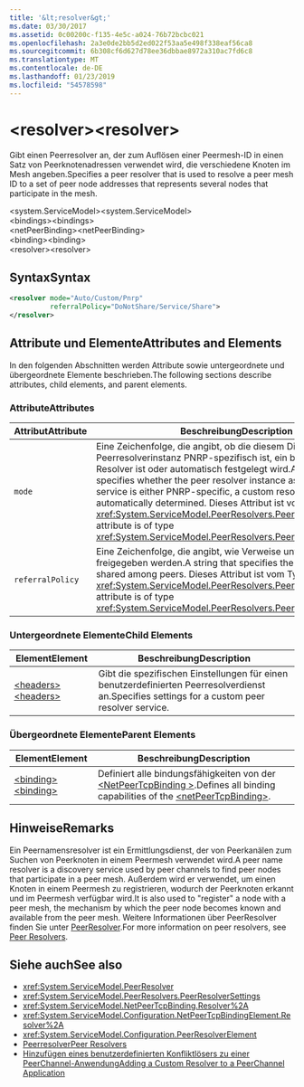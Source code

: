```yaml
---
title: '&lt;resolver&gt;'
ms.date: 03/30/2017
ms.assetid: 0c00200c-f135-4e5c-a024-76b72bcbc021
ms.openlocfilehash: 2a3e0de2bb5d2ed022f53aa5e498f338eaf56ca8
ms.sourcegitcommit: 6b308cf6d627d78ee36dbbae8972a310ac7fd6c8
ms.translationtype: MT
ms.contentlocale: de-DE
ms.lasthandoff: 01/23/2019
ms.locfileid: "54578598"
---
```

# <a name="ltresolvergt"></a><span data-ttu-id="35044-102">&lt;resolver&gt;</span><span class="sxs-lookup"><span data-stu-id="35044-102">&lt;resolver&gt;</span></span>
<span data-ttu-id="35044-103">Gibt einen Peerresolver an, der zum Auflösen einer Peermesh-ID in einen Satz von Peerknotenadressen verwendet wird, die verschiedene Knoten im Mesh angeben.</span><span class="sxs-lookup"><span data-stu-id="35044-103">Specifies a peer resolver that is used to resolve a peer mesh ID to a set of peer node addresses that represents several nodes that participate in the mesh.</span></span>  
  
 <span data-ttu-id="35044-104">\<system.ServiceModel></span><span class="sxs-lookup"><span data-stu-id="35044-104">\<system.ServiceModel></span></span>  
<span data-ttu-id="35044-105">\<bindings></span><span class="sxs-lookup"><span data-stu-id="35044-105">\<bindings></span></span>  
<span data-ttu-id="35044-106">\<netPeerBinding></span><span class="sxs-lookup"><span data-stu-id="35044-106">\<netPeerBinding></span></span>  
<span data-ttu-id="35044-107">\<binding></span><span class="sxs-lookup"><span data-stu-id="35044-107">\<binding></span></span>  
<span data-ttu-id="35044-108">\<resolver></span><span class="sxs-lookup"><span data-stu-id="35044-108">\<resolver></span></span>  
  
## <a name="syntax"></a><span data-ttu-id="35044-109">Syntax</span><span class="sxs-lookup"><span data-stu-id="35044-109">Syntax</span></span>  
  
```xml  
<resolver mode="Auto/Custom/Pnrp"
          referralPolicy="DoNotShare/Service/Share">
</resolver>
```  
  
## <a name="attributes-and-elements"></a><span data-ttu-id="35044-110">Attribute und Elemente</span><span class="sxs-lookup"><span data-stu-id="35044-110">Attributes and Elements</span></span>  
 <span data-ttu-id="35044-111">In den folgenden Abschnitten werden Attribute sowie untergeordnete und übergeordnete Elemente beschrieben.</span><span class="sxs-lookup"><span data-stu-id="35044-111">The following sections describe attributes, child elements, and parent elements.</span></span>  
  
### <a name="attributes"></a><span data-ttu-id="35044-112">Attribute</span><span class="sxs-lookup"><span data-stu-id="35044-112">Attributes</span></span>  
  
|<span data-ttu-id="35044-113">Attribut</span><span class="sxs-lookup"><span data-stu-id="35044-113">Attribute</span></span>|<span data-ttu-id="35044-114">Beschreibung</span><span class="sxs-lookup"><span data-stu-id="35044-114">Description</span></span>|  
|---------------|-----------------|  
|`mode`|<span data-ttu-id="35044-115">Eine Zeichenfolge, die angibt, ob die diesem Dienst zugeordnete Peerresolverinstanz PNRP-spezifisch ist, ein benutzerdefinierter Resolver ist oder automatisch festgelegt wird.</span><span class="sxs-lookup"><span data-stu-id="35044-115">A string that specifies whether the peer resolver instance associated with this service is either PNRP-specific, a custom resolver, or automatically determined.</span></span> <span data-ttu-id="35044-116">Dieses Attribut ist vom Typ <xref:System.ServiceModel.PeerResolvers.PeerResolverMode>.</span><span class="sxs-lookup"><span data-stu-id="35044-116">This attribute is of type <xref:System.ServiceModel.PeerResolvers.PeerResolverMode>.</span></span>|  
|`referralPolicy`|<span data-ttu-id="35044-117">Eine Zeichenfolge, die angibt, wie Verweise unter Peers freigegeben werden.</span><span class="sxs-lookup"><span data-stu-id="35044-117">A string that specifies the way referrals are shared among peers.</span></span> <span data-ttu-id="35044-118">Dieses Attribut ist vom Typ <xref:System.ServiceModel.PeerResolvers.PeerReferralPolicy>.</span><span class="sxs-lookup"><span data-stu-id="35044-118">This attribute is of type <xref:System.ServiceModel.PeerResolvers.PeerReferralPolicy>.</span></span>|  
  
### <a name="child-elements"></a><span data-ttu-id="35044-119">Untergeordnete Elemente</span><span class="sxs-lookup"><span data-stu-id="35044-119">Child Elements</span></span>  
  
|<span data-ttu-id="35044-120">Element</span><span class="sxs-lookup"><span data-stu-id="35044-120">Element</span></span>|<span data-ttu-id="35044-121">Beschreibung</span><span class="sxs-lookup"><span data-stu-id="35044-121">Description</span></span>|  
|-------------|-----------------|  
|[<span data-ttu-id="35044-122">\<headers></span><span class="sxs-lookup"><span data-stu-id="35044-122">\<headers></span></span>](../../../../../docs/framework/configure-apps/file-schema/wcf/headers.md)|<span data-ttu-id="35044-123">Gibt die spezifischen Einstellungen für einen benutzerdefinierten Peerresolverdienst an.</span><span class="sxs-lookup"><span data-stu-id="35044-123">Specifies settings for a custom peer resolver service.</span></span>|  
  
### <a name="parent-elements"></a><span data-ttu-id="35044-124">Übergeordnete Elemente</span><span class="sxs-lookup"><span data-stu-id="35044-124">Parent Elements</span></span>  
  
|<span data-ttu-id="35044-125">Element</span><span class="sxs-lookup"><span data-stu-id="35044-125">Element</span></span>|<span data-ttu-id="35044-126">Beschreibung</span><span class="sxs-lookup"><span data-stu-id="35044-126">Description</span></span>|  
|-------------|-----------------|  
|[<span data-ttu-id="35044-127">\<binding></span><span class="sxs-lookup"><span data-stu-id="35044-127">\<binding></span></span>](../../../../../docs/framework/misc/binding.md)|<span data-ttu-id="35044-128">Definiert alle bindungsfähigkeiten von der [ \<NetPeerTcpBinding >](../../../../../docs/framework/configure-apps/file-schema/wcf/netpeertcpbinding.md).</span><span class="sxs-lookup"><span data-stu-id="35044-128">Defines all binding capabilities of the [\<netPeerTcpBinding>](../../../../../docs/framework/configure-apps/file-schema/wcf/netpeertcpbinding.md).</span></span>|  
  
## <a name="remarks"></a><span data-ttu-id="35044-129">Hinweise</span><span class="sxs-lookup"><span data-stu-id="35044-129">Remarks</span></span>  
 <span data-ttu-id="35044-130">Ein Peernamensresolver ist ein Ermittlungsdienst, der von Peerkanälen zum Suchen von Peerknoten in einem Peermesh verwendet wird.</span><span class="sxs-lookup"><span data-stu-id="35044-130">A peer name resolver is a discovery service used by peer channels to find peer nodes that participate in a peer mesh.</span></span> <span data-ttu-id="35044-131">Außerdem wird er verwendet, um einen Knoten in einem Peermesh zu registrieren, wodurch der Peerknoten erkannt und im Peermesh verfügbar wird.</span><span class="sxs-lookup"><span data-stu-id="35044-131">It is also used to "register" a node with a peer mesh, the mechanism by which the peer node becomes known and available from the peer mesh.</span></span> <span data-ttu-id="35044-132">Weitere Informationen über PeerResolver finden Sie unter [PeerResolver](../../../../../docs/framework/wcf/feature-details/peer-resolvers.md).</span><span class="sxs-lookup"><span data-stu-id="35044-132">For more information on peer resolvers, see [Peer Resolvers](../../../../../docs/framework/wcf/feature-details/peer-resolvers.md).</span></span>  
  
## <a name="see-also"></a><span data-ttu-id="35044-133">Siehe auch</span><span class="sxs-lookup"><span data-stu-id="35044-133">See also</span></span>
- <xref:System.ServiceModel.PeerResolver>
- <xref:System.ServiceModel.PeerResolvers.PeerResolverSettings>
- <xref:System.ServiceModel.NetPeerTcpBinding.Resolver%2A>
- <xref:System.ServiceModel.Configuration.NetPeerTcpBindingElement.Resolver%2A>
- <xref:System.ServiceModel.Configuration.PeerResolverElement>
- [<span data-ttu-id="35044-134">Peerresolver</span><span class="sxs-lookup"><span data-stu-id="35044-134">Peer Resolvers</span></span>](../../../../../docs/framework/wcf/feature-details/peer-resolvers.md)
- [<span data-ttu-id="35044-135">Hinzufügen eines benutzerdefinierten Konfliktlösers zu einer PeerChannel-Anwendung</span><span class="sxs-lookup"><span data-stu-id="35044-135">Adding a Custom Resolver to a PeerChannel Application</span></span>](https://msdn.microsoft.com/library/12aa3787-2962-439c-ad27-46523c8b0419)
